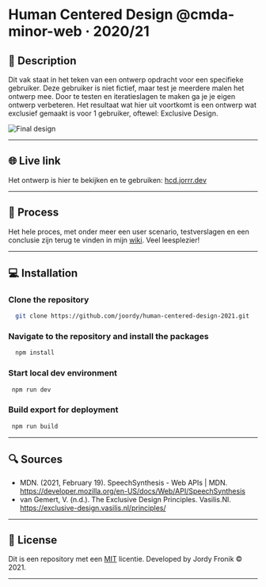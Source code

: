 # Human Centered Design @cmda-minor-web · 2020/21

## 🔦 **Description**

Dit vak staat in het teken van een ontwerp opdracht voor een specifieke gebruiker. Deze gebruiker is niet fictief, maar test je meerdere malen het ontwerp mee. Door te testen en iteratieslagen te maken ga je je eigen ontwerp verbeteren. Het resultaat wat hier uit voortkomt is een ontwerp wat exclusief gemaakt is voor 1 gebruiker, oftewel: Exclusive Design. 

![Final design](https://user-images.githubusercontent.com/48051912/116427543-6921d700-a844-11eb-81e4-14b81b7b373b.png)

---

## 🌐 **Live link**

Het ontwerp is hier te bekijken en te gebruiken: [hcd.jorrr.dev](http://hcd.jorrr.dev)

---

## 📝 **Process**

Het hele proces, met onder meer een user scenario, testverslagen en een conclusie zijn terug te vinden in mijn [wiki](https://github.com/joordy/human-centered-design-2021/wiki). Veel leesplezier! 

---

## 💻 **Installation**

### Clone the repository

```bash
  git clone https://github.com/joordy/human-centered-design-2021.git
```

### Navigate to the repository and install the packages

```bash
  npm install
```

### Start local dev environment

```bash
 npm run dev
```

### Build export for deployment

```bash
 npm run build
```

---

## 🔍 **Sources**

- MDN. (2021, February 19). SpeechSynthesis - Web APIs | MDN. https://developer.mozilla.org/en-US/docs/Web/API/SpeechSynthesis
- van Gemert, V. (n.d.). The Exclusive Design Principles. Vasilis.Nl. https://exclusive-design.vasilis.nl/principles/

---

## 🔐 **License**

Dit is een repository met een [MIT](https://github.com/joordy/human-centered-design-2021/blob/master/LICENSE) licentie. Developed by Jordy Fronik ©️ 2021.

---

<!-- Here are some hints for your project! -->

<!-- Start out with a title and a description -->

<!-- Add a link to your live demo in Github Pages 🌐-->

<!-- ☝️ replace this description with a description of your own work -->

<!-- replace the code in the /docs folder with your own, so you can showcase your work with GitHub Pages 🌍 -->

<!-- Add a nice image here at the end of the week, showing off your shiny frontend 📸 -->

<!-- Maybe a table of contents here? 📚 -->

<!-- How about a section that describes how to install this project? 🤓 -->

<!-- ...but how does one use this project? What are its features 🤔 -->

<!-- What external data source is featured in your project and what are its properties 🌠 -->

<!-- This would be a good place for your data life cycle ♻️-->

<!-- Maybe a checklist of done stuff and stuff still on your wishlist? ✅ -->

<!-- How about a license here? 📜  -->

